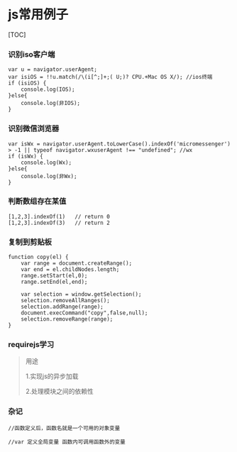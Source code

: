 # js常用例子

[TOC]



### 识别iso客户端

```
var u = navigator.userAgent;
var isiOS = !!u.match(/\(i[^;]+;( U;)? CPU.+Mac OS X/); //ios终端
if (isiOS) {
	console.log(IOS);
}else{
	console.log(非IOS);
}
```

### 识别微信浏览器

```
var isWx = navigator.userAgent.toLowerCase().indexOf('micromessenger') > -1 || typeof navigator.wxuserAgent !== "undefined"; //wx
if (isWx) {
	console.log(Wx);
}else{
	console.log(非Wx);
}
```

### 判断数组存在某值
```
[1,2,3].indexOf(1)   // return 0
[1,2,3].indexOf(3)   // return 2
```

### 复制到剪贴板

```
function copy(el) {
	var range = document.createRange();
	var end = el.childNodes.length;
	range.setStart(el,0);
	range.setEnd(el,end);

	var selection = window.getSelection();
	selection.removeAllRanges();
	selection.addRange(range);
	document.execCommand("copy",false,null);
	selection.removeRange(range);
}

```

### requirejs学习

> 用途
>
> 1.实现js的异步加载
>
> 2.处理模块之间的依赖性

### 杂记

```
//函数定义后，函数名就是一个可用的对象变量

//var 定义全局变量 函数内可调用函数外的变量
```



